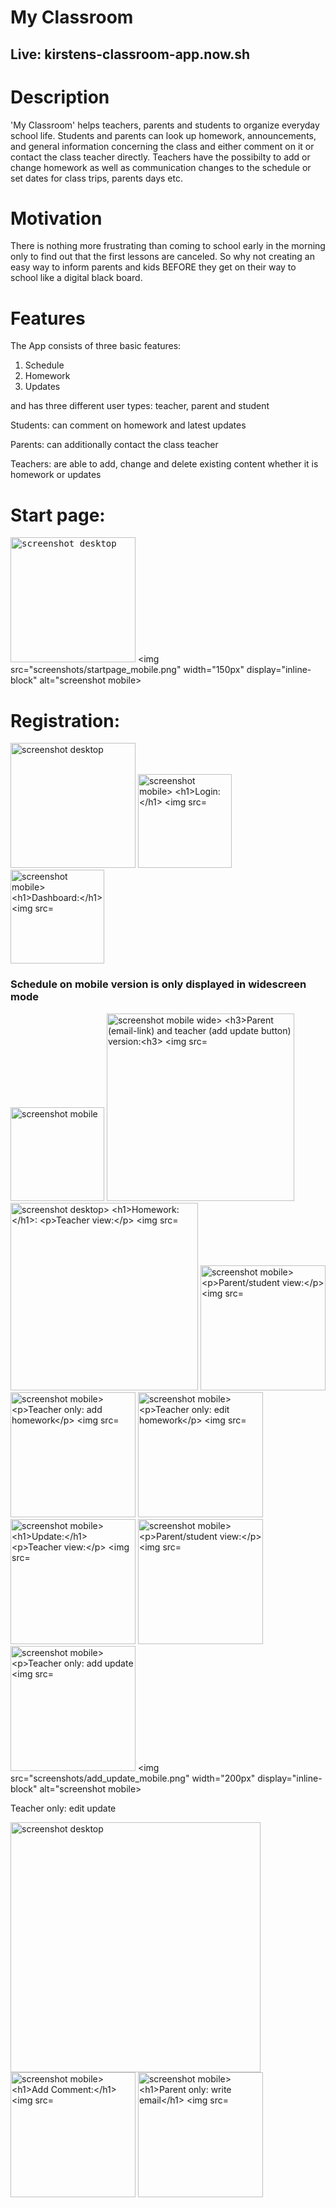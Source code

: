 <h1>My Classroom</h1>

<h2>Live: kirstens-classroom-app.now.sh</h2>


<h1>Description</h1>

'My Classroom' helps teachers, parents and students to organize everyday school life. Students and parents can look up homework, announcements, and general information concerning the class and either comment on it or contact the class teacher directly. Teachers have the possibilty to add or change homework as well as communication changes to the schedule or set dates for class trips, parents days etc.

<h1>Motivation</h1>

There is nothing more frustrating than coming to school early in the morning only to find out that the first lessons are canceled. So why not creating an easy way to inform parents and kids BEFORE they get on their way to school like a digital black board. 


<h1>Features</h1>

The App consists of three basic features:

1. Schedule
2. Homework
3. Updates

and has three different user types: teacher, parent and student

Students: can comment on homework and latest updates

Parents: can additionally contact the class teacher

Teachers: are able to add, change and delete existing content whether it is homework or updates

<h1>Start page:</h1>

 <kbd><img src="screenshots/startpage_desktop.png" width="200px" display="inline-block" alt="screenshot desktop"></kbd>
 <img src="screenshots/startpage_mobile.png" width="150px" display="inline-block" alt="screenshot mobile>



<h1>Registration:</h1>

<img src="screenshots/registration_desktop.png" width="200px"  alt="screenshot desktop">
<img src="screenshots/registration_mobile.png" width="150px"  alt="screenshot mobile>


<h1>Login:</h1>

<img src="screenshots/login_desktop.png" width="400px" display="inline-block" alt="screenshot desktop">
<img src="screenshots/login_mobile.png" width="150px" display="inline-block" alt="screenshot mobile>


<h1>Dashboard:</h1>

<img src="screenshots/dashboard_desktop.png" width="700px" display="block" alt="screenshot desktop">

<h3>Schedule on mobile version is only displayed in widescreen mode</h3>

<img src="screenshots/daschboard_mobile.png" width="150px" display="inline-block" alt="screenshot mobile">
<img src="screenshots/daschboard_mobile_wide.png" width="300px" display="inline-block" alt="screenshot mobile wide>

<h3>Parent (email-link) and teacher (add update button) version:<h3>

<img src="screenshots/dashboard_desktop_parent.png" width="300px" display="inline-block" alt="screenshot desktop">
<img src="screenshots/dashboard_desktop_teacher.png" width="300px" display="inline-block" alt="screenshot desktop>


<h1>Homework:</h1>:

Teacher view:

<img src="screenshots/homework_desktop_teacher.png" width="400px" display="inline-block" alt="screenshot desktop">
<img src="screenshots/homework_mobile_teacher.png" width="200px" display="inline-block" alt="screenshot mobile>

Parent/student view:

<img src="screenshots/homework_desktop_parent.png" width="400px" display="inline-block" alt="screenshot desktop">
<img src="screenshots/homework_mobile.png" width="200px" display="inline-block" alt="screenshot mobile>

Teacher only: add homework

<img src="screenshots/add_homework_desktop.png" width="400px" display="inline-block" alt="screenshot desktop">
<img src="screenshots/add_homework_mobile.png" width="200px" display="inline-block" alt="screenshot mobile>

Teacher only: edit homework

<img src="screenshots/edit_homework_desktop.png" width="400px" display="inline-block" alt="screenshot desktop">
<img src="screenshots/edit_homework_mobile.png" width="200px" display="inline-block" alt="screenshot mobile>


<h1>Update:</h1>

Teacher view:

<img src="screenshots/update_desktop_teacher.png" width="400px" display="inline-block" alt="screenshot desktop">
<img src="screenshots/update_mobile-teacher.png" width="200px" display="inline-block" alt="screenshot mobile>

Parent/student view:

<img src="screenshots/update_desktop_parents.png" width="400px" display="inline-block" alt="screenshot desktop">
<img src="screenshots/update_mobile.png" width="200px" display="inline-block" alt="screenshot mobile>

Teacher only: add update
<img src="screenshots/add_update_desktop.png" width="400px" display="inline-block" alt="screenshot desktop">
<img src="screenshots/add_update_mobile.png" width="200px" display="inline-block" alt="screenshot mobile>

Teacher only: edit update

<img src="screenshots/edit_update_desktop.png" width="400px" display="inline-block" alt="screenshot desktop">
<img src="screenshots/edit_update_mobile.png" width="200px" display="inline-block" alt="screenshot mobile>

<h1>Add Comment:</h1>

<img src="screenshots/add_comment_desktop.png" width="400px" display="inline-block" alt="screenshot desktop">
<img src="screenshots/add_comment_mobile.png" width="200px" display="inline-block" alt="screenshot mobile>

<h1>Parent only: write email</h1>

<img src="screenshots/email_desktop.png" width="400px" display="inline-block" alt="screenshot desktop">
<img src="screenshots/email_mobile.png" width="200px" display="inline-block" alt="screenshot mobile>





Built with:

Open UV API
Google Geocoding API

HTML
CSS
JS
jQuery


